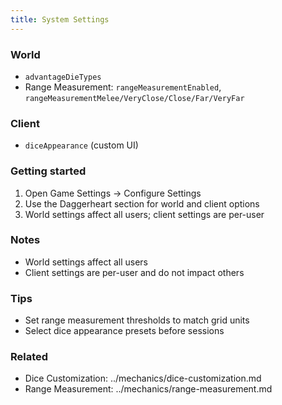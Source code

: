 ```yaml
---
title: System Settings
---
```


### World

- `advantageDieTypes`
- Range Measurement: `rangeMeasurementEnabled`, `rangeMeasurementMelee/VeryClose/Close/Far/VeryFar`

### Client

- `diceAppearance` (custom UI)

### Getting started

1. Open Game Settings → Configure Settings
2. Use the Daggerheart section for world and client options
3. World settings affect all users; client settings are per-user

### Notes

- World settings affect all users
- Client settings are per-user and do not impact others

### Tips

- Set range measurement thresholds to match grid units
- Select dice appearance presets before sessions

### Related

- Dice Customization: ../mechanics/dice-customization.md
- Range Measurement: ../mechanics/range-measurement.md
